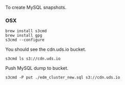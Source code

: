 To create MySQL snapshots.

### OSX
```
brew install s3cmd
brew install gpg
s3cmd --configure
```

You should see the cdn.uds.io bucket.
```
s3cmd ls s3://cdn.uds.io
```

Push MySQL dump to bucket.
```
s3cmd -P put ./edm_cluster_new.sql s3://cdn.uds.io
```
